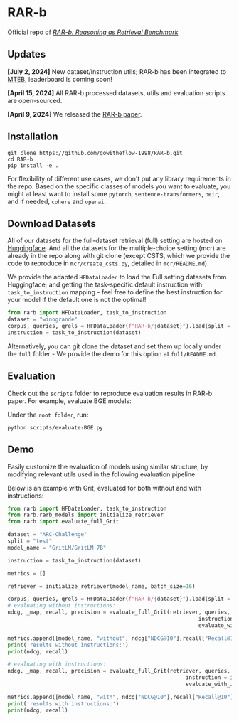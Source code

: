 # RAR-b


Official repo of [*RAR-b: Reasoning as Retrieval Benchmark*](https://arxiv.org/abs/2404.06347)

## Updates
**[July 2, 2024]**  New dataset/instruction utils; RAR-b has been integrated to [MTEB](https://github.com/embeddings-benchmark/mteb/tree/main), leaderboard is coming soon!

**[April 15, 2024]** All RAR-b processed datasets, utils and evaluation scripts are open-sourced.

**[April 9, 2024]**  We released the [RAR-b paper](https://arxiv.org/abs/2404.06347). 

## Installation

```
git clone https://github.com/gowitheflow-1998/RAR-b.git
cd RAR-b
pip install -e .
```

For flexibility of different use cases, we don't put any library requirements in the repo. Based on the specific classes of models you want to evaluate, you might at least want to install some `pytorch`, `sentence-transformers`, `beir`, and if needed, `cohere` and `openai`.

## Download Datasets

All of our datasets for the full-dataset retrieval (full) setting are hosted on [Huggingface](https://huggingface.co/RAR-b). And all the datasets for the multiple-choice setting (mcr) are already in the repo along with git clone (except CSTS, which we provide the code to reproduce in `mcr/create_csts.py`, detailed in `mcr/README.md`).

We provide the adapted `HFDataLoader` to load the Full setting datasets from Huggingface; and getting the task-specific default instruction with `task_to_instruction` mapping - feel free to define the best instruction for your model if the default one is not the optimal!
```python
from rarb import HFDataLoader, task_to_instruction
dataset = "winogrande"
corpus, queries, qrels = HFDataLoader(f"RAR-b/{dataset}").load(split = "test")
instruction = task_to_instruction(dataset)
```
Alternatively, you can git clone the dataset and set them up locally under the `full` folder - We provide the demo for this option at `full/README.md`.


## Evaluation

Check out the `scripts` folder to reproduce evaluation results in RAR-b paper. For example, evaluate BGE models:

Under the `root folder`, run:
```
python scripts/evaluate-BGE.py
```

## Demo

Easily customize the evaluation of models using similar structure, by modifying relevant utils used in the following evaluation pipeline.

Below is an example with Grit, evaluated for both without and with instructions:

```python
from rarb import HFDataLoader, task_to_instruction
from rarb.rarb_models import initialize_retriever
from rarb import evaluate_full_Grit

dataset = "ARC-Challenge"
split = "test"
model_name = "GritLM/GritLM-7B"

instruction = task_to_instruction(dataset)

metrics = []

retriever = initialize_retriever(model_name, batch_size=16)

corpus, queries, qrels = HFDataLoader(f"RAR-b/{dataset}").load(split = "test")
# evaluating without instructions:
ndcg, _map, recall, precision = evaluate_full_Grit(retriever, queries, corpus, qrels,
                                                            instruction = instruction,
                                                            evaluate_with_instruction = False)

metrics.append([model_name, "without", ndcg["NDCG@10"],recall["Recall@10"]])
print('results without instructions:')
print(ndcg, recall)

# evaluating with instructions:
ndcg, _map, recall, precision = evaluate_full_Grit(retriever, queries, corpus, qrels,
                                                        instruction = instruction,
                                                        evaluate_with_instruction = True)

metrics.append([model_name, "with", ndcg["NDCG@10"],recall["Recall@10"]])
print('results with instructions:')
print(ndcg, recall)
```
